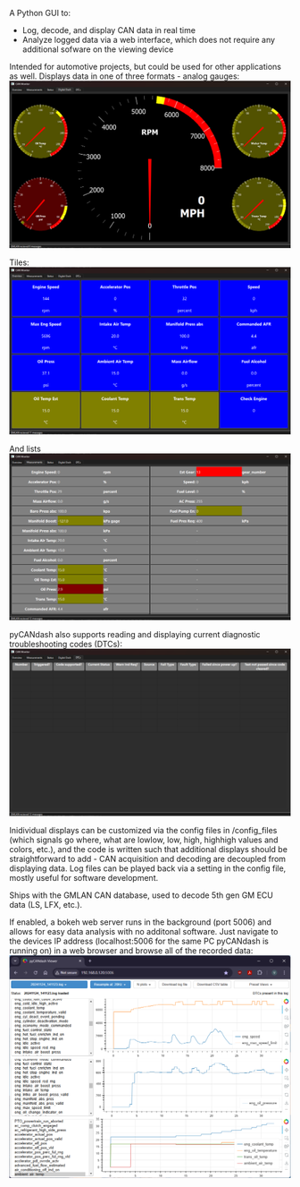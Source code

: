 A Python GUI to:
- Log, decode, and display CAN data in real time
- Analyze logged data via a web interface, which does not require any additional sofware on the viewing device

Intended for automotive projects, but could be used for other applications as well. Displays data in one of three formats - analog gauges:
![alt tag](https://github.com/crxguy52/pyCANdash/blob/main/photos/gauges.png?raw=true)

Tiles:
![alt tag](https://github.com/crxguy52/pyCANdash/blob/main/photos/tiles.png?raw=true)

And lists
![alt tag](https://github.com/crxguy52/pyCANdash/blob/main/photos/lists.png?raw=true)

pyCANdash also supports reading and displaying current diagnostic troubleshooting codes (DTCs):
![alt tag](https://github.com/crxguy52/pyCANdash/blob/main/photos/DTCs.png?raw=true)

Inidividual displays can be customized via the config files in /config_files (which signals go where, what are lowlow, low, high, highhigh values and colors, etc.), and the code is written such that additional displays should be straightforward to add - CAN acquisition and decoding are decoupled from displaying data. Log files can be played back via a setting in the config file, mostly useful for software development.

Ships with the GMLAN CAN database, used to decode 5th gen GM ECU data (LS, LFX, etc.). 

If enabled, a bokeh web server runs in the background (port 5006) and allows for easy data analysis with no additonal software. Just navigate to the devices IP address (localhost:5006 for the same PC pyCANdash is running on) in a web browser and browse all of the recorded data:
![alt tag](https://github.com/crxguy52/pyCANdash/blob/main/photos/webViewer.png?raw=true)
